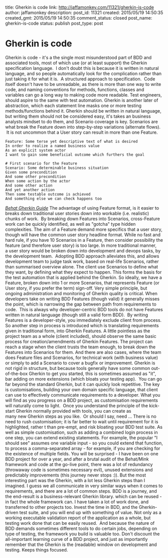 title: Gherkin is code
link: http://jaffamonkey.com/11321/gherkin-is-code
author: jaffamonkey
description: 
post_id: 11321
created: 2015/05/19 14:50:35
created_gmt: 2015/05/19 14:50:35
comment_status: closed
post_name: gherkin-is-code
status: publish
post_type: post

# Gherkin is code

Gherkin is code - it's a the single most misunderstood part of BDD and associated tools, most of which use (or at least support) the Gherkin specification language.  I don't doubt this is because it is written in natural language, and so people automatically look for the complication rather than just taking it for what it is.  A structured approach to specification.  Code itself doesn't have to be unreadable, as there is more than one way to write code, and naming conventions for methods, functions, classes and variables can go a long way to making code more readable. Test engineers, should aspire to the same with test automation.  Gherkin is another later of abstraction, which each statement line masks one or more testing methods/functions behind it. Gherkin should be written in natural language, but writing them should not be considered easy, it's takes an business analysts mindset to do them, and Scenario coverage is key. Scenarios are what break the Feature down into step-by-step variations (alternate flows).  It is not uncommon that a User story can result in more than one Feature. 
    
    
    Feature: Some terse yet descriptive text of what is desired
    In order to realize a named business value
    As an explicit system actor
    I want to gain some beneficial outcome which furthers the goal
            
    # First scenario for the Feature
    Scenario: Some determinable business situation
    Given some precondition
    And some other precondition
    When some action by the actor
    And some other action
    And yet another action
    Then some testable outcome is achieved
    And something else we can check happens too
    

_[Behat Gherkin Guide](http://docs.behat.org/en/latest/guides/1.gherkin.html)_ The advantage of using Feature format, is it easier to breaks down traditional user stories down into workable (i.e. realistic) chunks of work.  By breaking down Features into Scenarios, cross-Feature work can be quickly identified, as well as "gotcha" type hidden complexities. The aim of a Feature demand more specifics that a user story, though will have the common user story headline format. While no fast and hard rule, if you have 10 Scenarios in a Feature, then consider possibility the feature (and therefore user story) is too large. In more traditional manner, a user story would be broken down into development and devops tasks, by the development team.  Adopting BDD approach alleviates this, and allows development team to judge task work, based on real-life Scenarios, rather than summarised overview alone. The client use Scenarios to define what they want, by defining what they expect to happen. This forms the basis for the test automation that is applied behind the Gherkin. So ideally, we have a Feature, broken down into 1 or more Scenarios, that represents Feature (or User story, if you prefer the term) sign-off. Very simple principle, but ongoing administration and monitoring of Gherkin quality is critical. When developers take on writing BDD Features (though valid) it generally misses the point, which is narrowing the gap between path from requirements to code.  This is always why developer-centric BDD tools do not have Features written in natural language (though still a valid form BDD).  By writing Features is a developer-style, you immediately exclude client from process. So another step in process is introduced which is translating requirements given in traditional form, into Gherkin Features. A little pointless as the project team as a whole (client included), should observe the same basic process for creation/amendments of Gherkin Features. The project can reach a stage when the client trusts the team enough, to break down the Features into Scenarios for them. And there are also cases, where the team does Feature files and Scenarios, for technical work (with business value) or simply to add a Scenario to cover a bugfix or improvement. Gherkin is not rigid in structure, but because tools generally have some common out-of-the-box Gherkin to get you started, this is sometimes assumed as "it", bar adding on more extensions (which bloats your testing app).  You can go far beyond the standard Gherkin, but it can quickly look repetitive. The key is customisations, building your own domain specific language, that client can use to effectively communicate requirements to a developer. What you will find as you progress on a BDD project, as customisation requirements will naturally come to light.  Once you understand the principle of the kick-start Gherkin normally provided with tools, you can create as many new Gherkin steps as you like.  Or should I say, need ... There is no need to rush customisation; it is far better to wait until requirement for it is highlighted, rather t than pre-empt, and risk bloating your BDD test suite. As well as simple customisation, such as adding a combined login process in one step, you can extend existing statements. For example, the popular "I should see" assumes one variable input - so you could extend that function, to process a comma-separated array - for example, if you are checking for the existence of multiple fields. You will be surprised - I have been on one BDD project for over a year, and after a brutal audit of the Behat/Mink framework and code at the go-live point, there was a lot of redundancy (throwaway code is sometimes necessary evil), unused extensions and predictably improvements (this journey never stops :)). But the most interesting part was the Gherkin, with a lot less Gherkin steps than I imagined. I guess we all communicate in very similar ways when it comes to requirements, and there are a lot of common steps. BDD is a journey, and the end-result is a business-relevant Gherkin library. which can be reused - in fact the whole framework can. I have taken a lot of work done, and transferred to other projects too. Invest the time in BDD, and the Gherkin-driven test suite, and you will end up with something of value. Not only as a working executable validation report of the application as a whole, but testing work done that can be easily reused.  And because the nature of BDD demands sometimes different tools to do certain jobs, depending on type of testing, the framework you build is valuable too. Don't discount the all-important learning curve of a BDD project, and just as importantly remember that the Gherkin is the (readable) window on development and testing. Keeps things focused.